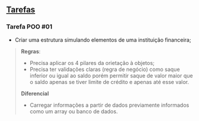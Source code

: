 ## [Tarefas](./00-index.md)

### Tarefa POO #01

* Criar uma estrutura simulando elementos de uma instituição financeira;

> **Regras**:
> - Precisa aplicar os 4 pilares da orietação à objetos;
> - Precisa ter validações claras (regra de negócio) como saque inferior ou igual ao saldo porém permitir saque de valor maior que o saldo apenas se tiver limite de crédito e apenas até esse valor.
>
>
> **Diferencial**
> - Carregar informações a partir de dados previamente informados como um array ou banco de dados.

